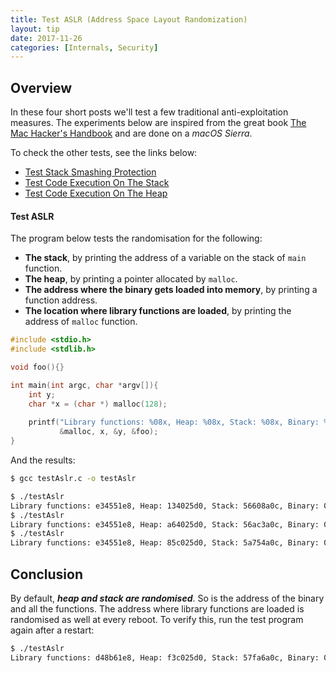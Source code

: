 ```yaml
---
title: Test ASLR (Address Space Layout Randomization)
layout: tip
date: 2017-11-26
categories: [Internals, Security]
---
```


## Overview

In these four short posts we'll test a few traditional anti-exploitation measures. The experiments below are inspired from the great book [The Mac Hacker's Handbook](https://www.amazon.co.uk/Mac-Hackers-Handbook-Charlie-Miller/dp/0470395362) and are done on a _macOS Sierra_.

To check the other tests, see the links below:
* [Test Stack Smashing Protection]()
* [Test Code Execution On The Stack]()
* [Test Code Execution On The Heap]()

#### Test ASLR

The program below tests the randomisation for the following:
* **The stack**, by printing the address of a variable on the stack of ```main``` function.
* **The heap**, by printing a pointer allocated by ```malloc```.
* **The address where the binary gets loaded into memory**, by printing a function address.
* **The location where library functions are loaded**, by printing the address of ```malloc``` function.

```c
#include <stdio.h>
#include <stdlib.h>

void foo(){}

int main(int argc, char *argv[]){
    int y;
    char *x = (char *) malloc(128);
    
    printf("Library functions: %08x, Heap: %08x, Stack: %08x, Binary: %08x\n",
           &malloc, x, &y, &foo);
}
```

And the results:

```bash
$ gcc testAslr.c -o testAslr

$ ./testAslr
Library functions: e34551e8, Heap: 134025d0, Stack: 56608a0c, Binary: 095f7ed0
$ ./testAslr
Library functions: e34551e8, Heap: a64025d0, Stack: 56ac3a0c, Binary: 0913ced0
$ ./testAslr
Library functions: e34551e8, Heap: 85c025d0, Stack: 5a754a0c, Binary: 054abed0
```

## Conclusion

By default, **_heap and stack are randomised_**. So is the address of the binary and all the functions. The address where library functions are loaded is randomised as well at every reboot. To verify this, run the test program again after a restart:

```bash
$ ./testAslr
Library functions: d48b61e8, Heap: f3c025d0, Stack: 57fa6a0c, Binary: 07c59ed0
```
